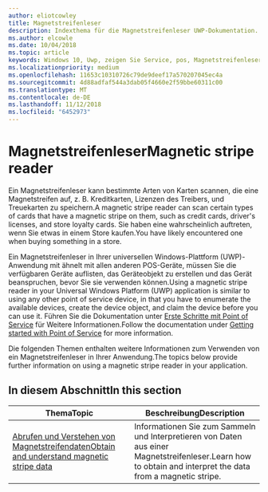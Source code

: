 ```yaml
---
author: eliotcowley
title: Magnetstreifenleser
description: Indexthema für die Magnetstreifenleser UWP-Dokumentation.
ms.author: elcowle
ms.date: 10/04/2018
ms.topic: article
keywords: Windows 10, Uwp, zeigen Sie Service, pos, Magnetstreifenleser
ms.localizationpriority: medium
ms.openlocfilehash: 11653c10310726c79de9deef17a570207045ec4a
ms.sourcegitcommit: 4d88adfaf544a3dab05f4660e2f59bbe60311c00
ms.translationtype: MT
ms.contentlocale: de-DE
ms.lasthandoff: 11/12/2018
ms.locfileid: "6452973"
---
```

# <a name="magnetic-stripe-reader"></a><span data-ttu-id="aaed2-104">Magnetstreifenleser</span><span class="sxs-lookup"><span data-stu-id="aaed2-104">Magnetic stripe reader</span></span>

<span data-ttu-id="aaed2-105">Ein Magnetstreifenleser kann bestimmte Arten von Karten scannen, die eine Magnetstreifen auf, z. B. Kreditkarten, Lizenzen des Treibers, und Treuekarten zu speichern.</span><span class="sxs-lookup"><span data-stu-id="aaed2-105">A magnetic stripe reader can scan certain types of cards that have a magnetic stripe on them, such as credit cards, driver's licenses, and store loyalty cards.</span></span> <span data-ttu-id="aaed2-106">Sie haben eine wahrscheinlich auftreten, wenn Sie etwas in einem Store kaufen.</span><span class="sxs-lookup"><span data-stu-id="aaed2-106">You have likely encountered one when buying something in a store.</span></span>

<span data-ttu-id="aaed2-107">Ein Magnetstreifenleser in Ihrer universellen Windows-Plattform (UWP)-Anwendung mit ähnelt mit allen anderen POS-Geräte, müssen Sie die verfügbaren Geräte auflisten, das Geräteobjekt zu erstellen und das Gerät beanspruchen, bevor Sie sie verwenden können.</span><span class="sxs-lookup"><span data-stu-id="aaed2-107">Using a magnetic stripe reader in your Universal Windows Platform (UWP) application is similar to using any other point of service device, in that you have to enumerate the available devices, create the device object, and claim the device before you can use it.</span></span> <span data-ttu-id="aaed2-108">Führen Sie die Dokumentation unter [Erste Schritte mit Point of Service](pos-basics.md) für Weitere Informationen.</span><span class="sxs-lookup"><span data-stu-id="aaed2-108">Follow the documentation under [Getting started with Point of Service](pos-basics.md) for more information.</span></span>

<span data-ttu-id="aaed2-109">Die folgenden Themen enthalten weitere Informationen zum Verwenden von ein Magnetstreifenleser in Ihrer Anwendung.</span><span class="sxs-lookup"><span data-stu-id="aaed2-109">The topics below provide further information on using a magnetic stripe reader in your application.</span></span>

## <a name="in-this-section"></a><span data-ttu-id="aaed2-110">In diesem Abschnitt</span><span class="sxs-lookup"><span data-stu-id="aaed2-110">In this section</span></span>

| <span data-ttu-id="aaed2-111">Thema</span><span class="sxs-lookup"><span data-stu-id="aaed2-111">Topic</span></span> | <span data-ttu-id="aaed2-112">Beschreibung</span><span class="sxs-lookup"><span data-stu-id="aaed2-112">Description</span></span> |
|-------|-------------|
| [<span data-ttu-id="aaed2-113">Abrufen und Verstehen von Magnetstreifendaten</span><span class="sxs-lookup"><span data-stu-id="aaed2-113">Obtain and understand magnetic stripe data</span></span>](../devices-sensors/pos-magnetic-stripe-reader-data.md) | <span data-ttu-id="aaed2-114">Informationen Sie zum Sammeln und Interpretieren von Daten aus einer Magnetstreifenleser.</span><span class="sxs-lookup"><span data-stu-id="aaed2-114">Learn how to obtain and interpret the data from a magnetic stripe.</span></span> |
